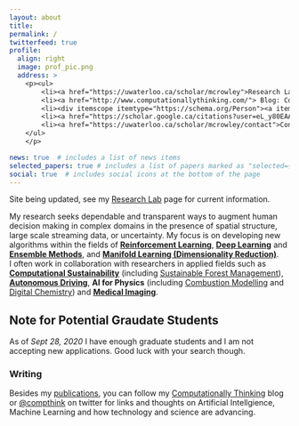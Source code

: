 ```yaml
---
layout: about
title:
permalink: /
twitterfeed: true
profile:
  align: right
  image: prof_pic.png
  address: > 
    <p><ul>
        <li><a href="https://uwaterloo.ca/scholar/mcrowley">Research Lab</a></li>
        <li><a href="http://www.computationallythinking.com/"> Blog: Computationally Thinking</a></li>
        <li><div itemscope itemtype="https://schema.org/Person"><a itemprop="sameAs" content="https://orcid.org/0000-0003-3921-4762" href="https://orcid.org/0000-0003-3921-4762" target="orcid.widget" rel="me noopener noreferrer" style="vertical-align:top;"><img src="https://orcid.org/sites/default/files/images/orcid_16x16.png" style="width:1em;margin-right:.5em;" alt="ORCID iD icon">ORC-ID</a></div></li>
        <li><a href="https://scholar.google.ca/citations?user=eL_y80EAAAAJ">Google Scholar</a></li>
        <li><a href="https://uwaterloo.ca/scholar/mcrowley/contact">Contact</a></li>
    </ul>
    </p>

news: true  # includes a list of news items
selected_papers: true # includes a list of papers marked as "selected={true}"
social: true  # includes social icons at the bottom of the page
---
```


Site being updated, see my <a href="https://uwaterloo.ca/scholar/mcrowley">Research Lab</a> page for current information.


My research seeks dependable and transparent ways to augment human decision making in complex domains in the presence of spatial structure, large scale streaming data, or uncertainty.  My focus is on developing new algorithms within the fields of **[Reinforcement Learning](reinforcement-learning)**, **[Deep Learning](deep-learning)** and **[Ensemble Methods](ensemble-methods)**, and **[Manifold Learning (Dimensionality Reduction)](manifold-learning)**.  
I often work in collaboration with researchers in applied fields such as  **[Computational Sustainability](computational-sustainability)** (including [Sustainable Forest Management](forest-management)), **[Autonomous Driving](autonomous-driving)**, **AI for Physics** (including [Combustion Modelling](Combustion) and [Digital Chemistry](chemgymrl)) and **[Medical Imaging](medical-imaging)**.

<h2 class="lined">Note for Potential Graudate Students</h2>

As of *Sept 28, 2020* I have enough graduate students and I am not accepting new applications. Good luck with your search though.



### Writing

Besides my [publications](publications), you can follow my [Computationally Thinking](http://computationallythinking.com/) blog or [@compthink](https://twitter.com/compthink) on twitter for links and thoughts on Artificial Intellgience, Machine Learning and how technology and science are advancing.
